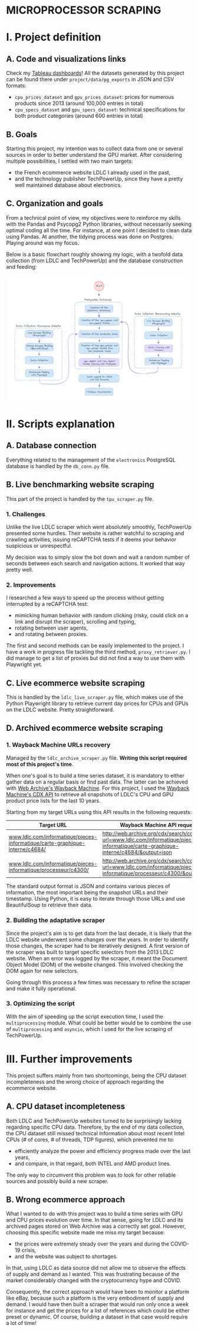 # MICROPROCESSOR SCRAPING

# I. Project definition
## A. Code and visualizations links

Check my [Tableau dashboards](https://public.tableau.com/views/DesktopGPUEvolution2011-2023/RawPerformanceandEfficiencyperManufacturer?:language=en-US&:display_count=n&:origin=viz_share_link)!
All the datasets generated by this project can be found there under `project/data/pg_exports` in JSON and CSV formats:

* `cpu_prices_dataset` and `gpu_prices_dataset`: prices for numerous products since 2013 (around 100,000 entries in total)
* `cpu_specs_dataset` and `gpu_specs_dataset`: technical specifications for both product categories (around 600 entries in total)

## B. Goals

Starting this project, my intention was to collect data from one or several sources in order to better understand the GPU market.
After considering multiple possibilities, I settled with two main targets:

* the French ecommerce website LDLC I already used in the past,
* and the technology publisher TechPowerUp, since they have a pretty well maintained database about electronics.

## C. Organization and goals

From a technical point of view, my objectives were to reinforce my skills with the Pandas and Psycopg2 Python libraries, without necessarily seeking optimal coding all the time.
For instance, at one point I decided to clean data using Pandas. At another, the tidying process was done on Postgres. Playing around was my focus.

Below is a basic flowchart roughly showing my logic, with a twofold data collection (from LDLC and TechPowerUp) and the database construction and feeding:

![chart](project/assets/flowchart_a.png)

# II. Scripts explanation

## A. Database connection

Everything related to the management of the `electronics` PostgreSQL database is handled by the `db_conn.py` file.

## B. Live benchmarking website scraping

This part of the project is handled by the `tpu_scraper.py` file. 

### 1. Challenges

Unlike the live LDLC scraper which went absolutely smoothly, TechPowerUp presented some hurdles.
Their website is rather watchful to scraping and crawling activities, issuing reCAPTCHA tests if it deems your behavior suspicious or unrespectful.

My decision was to simply slow the bot down and wait a random number of seconds between each search and navigation actions. It worked that way pretty well.

### 2. Improvements

I researched a few ways to speed up the process without getting interrupted by a reCAPTCHA test:

* mimicking human behavior with random clicking (risky, could click on a link and disrupt the scraper), scrolling and typing,
* rotating between user agents,
* and rotating between proxies.

The first and second methods can be easily implemented to the project. I have a work in progress file tackling the third method, `proxy_retriever.py`.
I did manage to get a list of proxies but did not find a way to use them with Playwright yet.

## C. Live ecommerce website scraping

This is handled by the `ldlc_live_scraper.py` file, which makes use of the Python Playwright library to retrieve current day prices for CPUs and GPUs on the LDLC website.
Pretty straightforward.

## D. Archived ecommerce website scraping

### 1. Wayback Machine URLs recovery

Managed by the `ldlc_archive_scraper.py` file. **Writing this script required most of this project's time**.

When one's goal is to build a time series dataset, it is mandatory to either gather data on a regular basis or find past data. The latter can be achieved with [Web Archive's Wayback Machine](http://web.archive.org/).
For this project, I used the [Wayback Machine's CDX API](https://github.com/internetarchive/wayback/tree/master/wayback-cdx-server) to retrieve all snapshots of LDLC's CPU and GPU product price lists for the last 10 years.

Starting from my target URLs using this API results in the following requests:

| Target URL                                                                     | Wayback Machine API request                                                                                                          |
| ------------------------------------------------------------------------------ | ------------------------------------------------------------------------------------------------------------------------------------ |
| www.ldlc.com/informatique/pieces-informatique/carte-graphique-interne/c4684/   | http://web.archive.org/cdx/search/cdx?url=www.ldlc.com/informatique/pieces-informatique/carte-graphique-interne/c4684/&output=json   |
| www.ldlc.com/informatique/pieces-informatique/processeur/c4300/                | http://web.archive.org/cdx/search/cdx?url=www.ldlc.com/informatique/pieces-informatique/processeur/c4300/&output=json                |

The standard output format is JSON and contains various pieces of information, the most important being the snapshot URLs and their timestamp.
Using Python, it is easy to iterate through those URLs and use BeautifulSoup to retrieve their data.

### 2. Building the adaptative scraper

Since the project's aim is to get data from the last decade, it is likely that the LDLC website underwent some changes over the years. In order to identify those changes, the scraper had to be iteratively designed.
A first version of the scraper was built to target specific selectors from the 2013 LDLC website. When an error was logged by the scraper, it meant the Document Object Model (DOM) of the website changed. This involved checking the DOM again for new selectors.

Going through this process a few times was necessary to refine the scraper and make it fully operational.

### 3. Optimizing the script

With the aim of speeding up the script execution time, I used the `multiprocessing` module. What could be better would be to combine the use of `multiprocessing` and `asyncio`, which I used for the live scraping of TechPowerUp.

# III. Further improvements

This project suffers mainly from two shortcomings, being the CPU dataset incompleteness and the wrong choice of approach regarding the ecommerce website.

## A. CPU dataset incompleteness

Both LDLC and TechPowerUp websites turned to be surprisingly lacking regarding specific CPU data. 
Therefore, by the end of my data collection, the CPU dataset still missed technical information about most recent Intel CPUs (# of cores, # of threads, TDP figures), which prevented me to:

* efficiently analyze the power and efficiency progress made over the last years,
* and compare, in that regard, both INTEL and AMD product lines.

The only way to circumvent this problem was to look for other reliable sources and possibly build a new scraper.

## B. Wrong ecommerce approach

What I wanted to do with this project was to build a time series with GPU and CPU prices evolution over time. In that sense, going for LDLC and its archived pages stored on Web Archive was a correctly set goal.
However, choosing this specific website made me miss my target because:

* the prices were extremely steady over the years and during the COVID-19 crisis,
* and the website was subject to shortages.

In that, using LDLC as data source did not allow me to observe the effects of supply and demand as I wanted. This was frustrating because of the market considerably changed with the cryptocurrency hype and COVID.

Consequently, the correct approach would have been to monitor a platform like eBay, because such a platform is the very embodiment of supply and demand.
I would have then built a scraper that would run only once a week for instance and get the prices for a list of references which could be either preset or dynamic. Of course, building a dataset in that case would require a lot of time!


